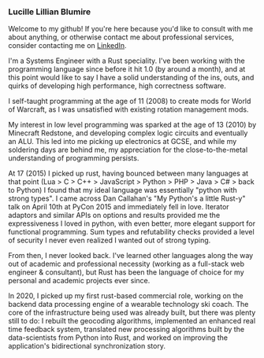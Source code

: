 ### Lucille Lillian Blumire

Welcome to my github! If you're here because you'd like to consult with me about anything, or otherwise contact me about professional services, consider contacting me on [LinkedIn](https://www.linkedin.com/in/llblumire/).

I'm a Systems Engineer with a Rust speciality. I've been working with the programming language since before it hit 1.0 (by around a month), and at this point would like to say I have a solid understanding of the ins, outs, and quirks of developing high performance, high correctness software.

I self-taught programming at the age of 11 (2008) to create mods for World of Warcraft, as I was unsatisfied with existing rotation management mods.

My interest in low level programming was sparked at the age of 13 (2010) by Minecraft Redstone, and developing complex logic circuits and eventually an ALU. This led into me picking up electronics at GCSE, and while my soldering days are behind me, my appreciation for the close-to-the-metal understanding of programming persists.

At 17 (2015) I picked up rust, having bounced between many languages at that point (Lua > C > C++ > JavaScript > Python > PHP > Java > C# > back to Python) I found that my ideal language was essentially "python with strong types". I came across Dan Callahan's "My Python's a little Rust-y" talk on April 10th at PyCon 2015 and immediately fell in love. Iterator adaptors and similar APIs on options and results provided me the expressiveness I loved in python, with even better, more elegant support for functional programming. Sum types and refutability checks provided a level of security I never even realized I wanted out of strong typing.

From then, I never looked back. I've learned other languages along the way out of academic and professional necessity (working as a full-stack web engineer & consultant), but Rust has been the language of choice for my personal and academic projects ever since.

In 2020, I picked up my first rust-based commercial role, working on the backend data processing engine of a wearable technology ski coach. The core of the infrastructure being used was already built, but there was plenty still to do: I rebuilt the geocoding algorithms, implemented an enhanced real time feedback system, translated new processing algorithms built by the data-scientists from Python into Rust, and worked on improving the application's bidirectional synchronization story. 
